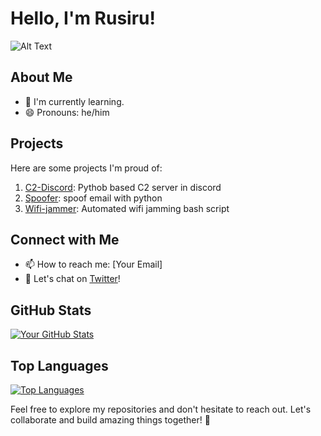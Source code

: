 # Hello, I'm Rusiru!
 ![Alt Text](https://media.giphy.com/media/qgQUggAC3Pfv687qPC/giphy.gif)
## About Me

- 🌱 I'm currently learning.
- 😄 Pronouns: he/him


## Projects

Here are some projects I'm proud of:

1. [C2-Discord]([link-to-C2-Discord](https://github.com/rusiru-19/C2-Discord)): Pythob based C2 server in discord
2. [Spoofer]([link-to-Spoofer](https://github.com/rusiru-19/spoofer)): spoof email with python
3. [Wifi-jammer]([link-to-Wifi-jammer](https://github.com/rusiru-19/wakanda.sh)): Automated wifi jamming bash script

## Connect with Me

- 📫 How to reach me: [Your Email]
- 💬 Let's chat on [Twitter](https://twitter.com/your_username)!

## GitHub Stats

[![Your GitHub Stats](https://github-readme-stats.vercel.app/api?username=your_username&show_icons=true&hide=contribs)](https://github.com/your_username)

## Top Languages

[![Top Languages](https://github-readme-stats.vercel.app/api/top-langs/?username=your_username&layout=compact)](https://github.com/your_username)

Feel free to explore my repositories and don't hesitate to reach out. Let's collaborate and build amazing things together! 🚀
